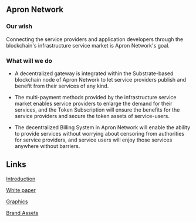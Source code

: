 ## Apron Network

### Our wish

Connecting the service providers and application developers through the blockchain's infrastructure service market is Apron Network's goal. 



### What will we do

* A decentralized gateway is integrated within the Substrate-based blockchain node of Apron Network to let service providers publish and benefit from their services of any kind. 

* The multi-payment methods provided by the infrastructure service market enables service providers to enlarge the demand for their services, and the Token Subscription will ensure the benefits for the service providers and secure the token assets of service-users. 

* The decentralized Billing System in Apron Network will enable the ability to provide services without worrying about censoring from authorities for service providers, and service users will enjoy those services anywhere without barriers.



## Links

[Introduction](./docs/Introduction.pdf)

[White paper](./docs/Whitepaper.pdf)

[Graphics](./graphics)

[Brand Assets](./brandassets)

